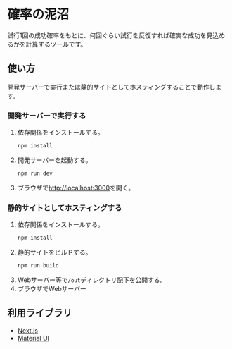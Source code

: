 # 確率の泥沼

試行1回の成功確率をもとに、何回ぐらい試行を反復すれば確実な成功を見込めるかを計算するツールです。

## 使い方

開発サーバーで実行または静的サイトとしてホスティングすることで動作します。

### 開発サーバーで実行する

1. 依存関係をインストールする。
    ```bash
    npm install
    ```
1. 開発サーバーを起動する。
    ```bash
    npm run dev
    ```
1. ブラウザで[http://localhost:3000](http://localhost:3000)を開く。

### 静的サイトとしてホスティングする

1. 依存関係をインストールする。
    ```bash
    npm install
    ```
1. 静的サイトをビルドする。
    ```bash
    npm run build
    ```
1. Webサーバー等で`/out`ディレクトリ配下を公開する。
1. ブラウザでWebサーバー

## 利用ライブラリ

- [Next.js](https://nextjs.org)
- [Material UI](https://mui.com/material-ui/getting-started/)
